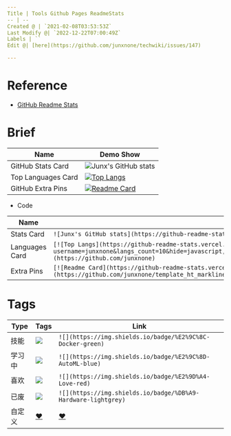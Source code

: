 ```yaml
---
Title | Tools Github Pages ReadmeStats
-- | --
Created @ | `2021-02-08T03:53:53Z`
Last Modify @| `2022-12-22T07:00:49Z`
Labels | ``
Edit @| [here](https://github.com/junxnone/techwiki/issues/147)

---
```

# Reference
- [GitHub Readme Stats](https://github.com/anuraghazra/github-readme-stats#github-extra-pins)


# Brief

Name | Demo Show
-- | -- 
GitHub Stats Card | ![Junx's GitHub stats](https://github-readme-stats.vercel.app/api?username=junxnone&show_icons=true&theme=dark)
Top Languages Card | [![Top Langs](https://github-readme-stats.vercel.app/api/top-langs/?username=junxnone&langs_count=10&hide=javascript,html,CSS,SCSS&layout=compact&custom_title=Junx+Most+Used+Languages)](https://github.com/junxnone)
GitHub Extra Pins | [![Readme Card](https://github-readme-stats.vercel.app/api/pin/?username=junxnone&repo=template_ht_markline)](https://github.com/junxnone/template_ht_markline)

- Code 

Name | Code
-- | --
Stats Card | `![Junx's GitHub stats](https://github-readme-stats.vercel.app/api?username=junxnone&show_icons=true&theme=dark)`
Languages Card |  `[![Top Langs](https://github-readme-stats.vercel.app/api/top-langs/?username=junxnone&langs_count=10&hide=javascript,html,CSS,SCSS&layout=compact&custom_title=Junx+Most+Used+Languages)](https://github.com/junxnone)`
Extra Pins | `[![Readme Card](https://github-readme-stats.vercel.app/api/pin/?username=junxnone&repo=template_ht_markline)](https://github.com/junxnone/template_ht_markline)`
# Tags 

Type | Tags | Link
-- | -- | --
技能 | ![](https://img.shields.io/badge/%E2%9C%8C-Docker-green) | `![](https://img.shields.io/badge/%E2%9C%8C-Docker-green)`
学习中 |  ![](https://img.shields.io/badge/%E2%9C%8D-AutoML-blue) | `![](https://img.shields.io/badge/%E2%9C%8D-AutoML-blue)`
喜欢 | ![](https://img.shields.io/badge/%E2%9D%A4-Love-red) | `![](https://img.shields.io/badge/%E2%9D%A4-Love-red)`
已废 | ![](https://img.shields.io/badge/%DB%A9-Hardware-lightgrey) | `![](https://img.shields.io/badge/%DB%A9-Hardware-lightgrey)`
自定义 | [❤](https://shields.io/) | [❤](https://shields.io/)
